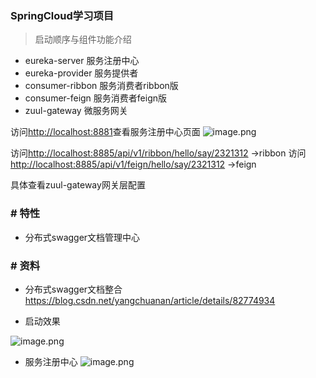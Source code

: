 ### SpringCloud学习项目

> 启动顺序与组件功能介绍

* eureka-server     服务注册中心
* eureka-provider   服务提供者
* consumer-ribbon   服务消费者ribbon版
* consumer-feign    服务消费者feign版
* zuul-gateway      微服务网关


访问[http://localhost:8881](http://localhost:8881)查看服务注册中心页面
![image.png](https://upload-images.jianshu.io/upload_images/1846623-3cddc287e1c32872.png?imageMogr2/auto-orient/strip%7CimageView2/2/w/1240)

访问[http://localhost:8885/api/v1/ribbon/hello/say/2321312](http://localhost:8885/api/v1/ribbon/hello/say/2321312)    ->ribbon
访问[http://localhost:8885/api/v1/feign/hello/say/2321312](http://localhost:8885/api/v1/feign/hello/say/2321312)    ->feign

具体查看zuul-gateway网关层配置

### # 特性
* 分布式swagger文档管理中心


### # 资料
* 分布式swagger文档整合    https://blog.csdn.net/yangchuanan/article/details/82774934

* 启动效果

![image.png](https://upload-images.jianshu.io/upload_images/1846623-96153fbcdfb2732b.png?imageMogr2/auto-orient/strip%7CimageView2/2/w/1240)

* 服务注册中心
![image.png](https://upload-images.jianshu.io/upload_images/1846623-771d179ea3a70c21.png?imageMogr2/auto-orient/strip%7CimageView2/2/w/1240)

